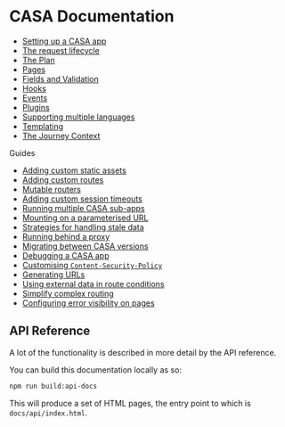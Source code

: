 # CASA Documentation

* [Setting up a CASA app](setup.md)
* [The request lifecycle](request-lifecycle.md)
* [The Plan](plan.md)
* [Pages](pages.md)
* [Fields and Validation](fields.md)
* [Hooks](hooks.md)
* [Events](events.md)
* [Plugins](plugins.md)
* [Supporting multiple languages](i18n.md)
* [Templating](templating.md)
* [The Journey Context](journey-context.md)

Guides

* [Adding custom static assets](guides/custom-statics.md)
* [Adding custom routes](guides/custom-routes.md)
* [Mutable routers](guides/mutable-routers.md)
* [Adding custom session timeouts](guides/custom-session-timeout.md)
* [Running multiple CASA sub-apps](guides/using-sub-apps.md)
* [Mounting on a parameterised URL](guides/parameterised-mount.md)
* [Strategies for handling stale data](guides/handling-stale-data.md)
* [Running behind a proxy](guides/setup-behind-a-proxy.md)
* [Migrating between CASA versions](migration-guides/)
* [Debugging a CASA app](guides/debugging.md)
* [Customising `Content-Security-Policy`](guides/helmet.md)
* [Generating URLs](guides/generating-urls.md)
* [Using external data in route conditions](guides/using-external-data-in-route-conditions.md)
* [Simplify complex routing](guides/simplify-complex-routing.md)
* [Configuring error visibility on pages](guides/error-visibility.md)

## API Reference

A lot of the functionality is described in more detail by the API reference.

You can build this documentation locally as so:

```bash
npm run build:api-docs
```

This will produce a set of HTML pages, the entry point to which is `docs/api/index.html`.

